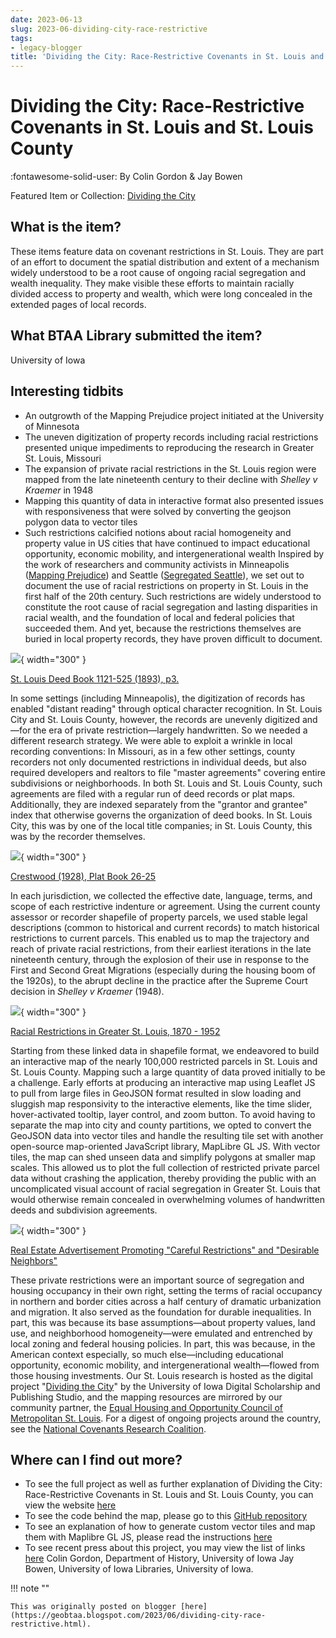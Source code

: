 ```yaml
---
date: 2023-06-13
slug: 2023-06-dividing-city-race-restrictive
tags:
- legacy-blogger
title: 'Dividing the City: Race-Restrictive Covenants in St. Louis and St. Louis County'
---
```


# Dividing the City: Race-Restrictive Covenants in St. Louis and St. Louis County

:fontawesome-solid-user: By Colin Gordon & Jay Bowen 

Featured Item or Collection: [Dividing the City][1] 

## What is the item?

These items feature data on covenant restrictions in St. Louis. They are part of an effort to document the spatial distribution and extent of a mechanism widely understood to be a root cause of ongoing racial segregation and wealth inequality. They make visible these efforts to maintain racially divided access to property and wealth, which were long concealed in the extended pages of local records. 

<!-- more -->

## What BTAA Library submitted the item?

University of Iowa 

## Interesting tidbits

* An outgrowth of the Mapping Prejudice project initiated at the University of Minnesota
 * The uneven digitization of property records including racial restrictions presented unique impediments to reproducing the research in Greater St. Louis, Missouri
 * The expansion of private racial restrictions in the St. Louis region were mapped from the late nineteenth century to their decline with _Shelley v Kraemer_ in 1948
 * Mapping this quantity of data in interactive format also presented issues with responsiveness that were solved by converting the geojson polygon data to vector tiles
 * Such restrictions calcified notions about racial homogeneity and property value in US cities that have continued to impact educational opportunity, economic mobility, and intergenerational wealth Inspired by the work of researchers and community activists in Minneapolis ([Mapping Prejudice][2]) and Seattle ([Segregated Seattle][3]), we set out to document the use of racial restrictions on property in St. Louis in the first half of the 20th century. Such restrictions are widely understood to constitute the root cause of racial segregation and lasting disparities in racial wealth, and the foundation of local and federal policies that succeeded them. And yet, because the restrictions themselves are buried in local property records, they have proven difficult to document. 

[![][image-1]][4]{ width="300" }

 [St. Louis Deed Book 1121-525 (1893), p3.][5] 
 
In some settings (including Minneapolis), the digitization of records has enabled "distant reading" through optical character recognition. In St. Louis City and St. Louis County, however, the records are unevenly digitized and—for the era of private restriction—largely handwritten. So we needed a different research strategy. We were able to exploit a wrinkle in local recording conventions: In Missouri, as in a few other settings, county recorders not only documented restrictions in individual deeds, but also required developers and realtors to file "master agreements" covering entire subdivisions or neighborhoods. In both St. Louis and St. Louis County, such agreements are filed with a regular run of deed records or plat maps. Additionally, they are indexed separately from the "grantor and grantee" index that otherwise governs the organization of deed books. In St. Louis City, this was by one of the local title companies; in St. Louis County, this was by the recorder themselves. 

[![][image-2]][6]{ width="300" }

 [Crestwood (1928), Plat Book 26-25][7] 
 
 In each jurisdiction, we collected the effective date, language, terms, and scope of each restrictive indenture or agreement. Using the current county assessor or recorder shapefile of property parcels, we used stable legal descriptions (common to historical and current records) to match historical restrictions to current parcels. This enabled us to map the trajectory and reach of private racial restrictions, from their earliest iterations in the late nineteenth century, through the explosion of their use in response to the First and Second Great Migrations (especially during the housing boom of the 1920s), to the abrupt decline in the practice after the Supreme Court decision in _Shelley v Kraemer_ (1948). 

[![][image-3]][8]{ width="300" }

 [Racial Restrictions in Greater St. Louis, 1870 - 1952][9] 
 
 Starting from these linked data in shapefile format, we endeavored to build an interactive map of the nearly 100,000 restricted parcels in St. Louis and St. Louis County. Mapping such a large quantity of data proved initially to be a challenge. Early efforts at producing an interactive map using Leaflet JS to pull from large files in GeoJSON format resulted in slow loading and sluggish map responsivity to the interactive elements, like the time slider, hover-activated tooltip, layer control, and zoom button. To avoid having to separate the map into city and county partitions, we opted to convert the GeoJSON data into vector tiles and handle the resulting tile set with another open-source map-oriented JavaScript library, MapLibre GL JS. With vector tiles, the map can shed unseen data and simplify polygons at smaller map scales. This allowed us to plot the full collection of restricted private parcel data without crashing the application, thereby providing the public with an uncomplicated visual account of racial segregation in Greater St. Louis that would otherwise remain concealed in overwhelming volumes of handwritten deeds and subdivision agreements. 

[![][image-4]][10]{ width="300" }

 [Real Estate Advertisement Promoting "Careful Restrictions" and "Desirable Neighbors"][11] 
 
These private restrictions were an important source of segregation and housing occupancy in their own right, setting the terms of racial occupancy in northern and border cities across a half century of dramatic urbanization and migration. It also served as the foundation for durable inequalities. In part, this was because its base assumptions—about property values, land use, and neighborhood homogeneity—were emulated and entrenched by local zoning and federal housing policies. In part, this was because, in the American context especially, so much else—including educational opportunity, economic mobility, and intergenerational wealth—flowed from those housing investments. Our St. Louis research is hosted as the digital project "[Dividing the City][12]" by the University of Iowa Digital Scholarship and Publishing Studio, and the mapping resources are mirrored by our community partner, the [Equal Housing and Opportunity Council of Metropolitan St. Louis][13]. For a digest of ongoing projects around the country, see the [National Covenants Research Coalition][14]. 

## Where can I find out more?

* To see the full project as well as further explanation of Dividing the City: Race-Restrictive Covenants in St. Louis and St. Louis County, you can view the website [here][15]
 * To see the code behind the map, please go to this [GitHub repository][16]
 * To see an explanation of how to generate custom vector tiles and map them with Maplibre GL JS, please read the instructions [here][17]
 * To see recent press about this project, you may view the list of links [here][18] Colin Gordon, Department of History, University of Iowa Jay Bowen, University of Iowa Libraries, University of Iowa.

!!! note ""
 
	This was originally posted on blogger [here](https://geobtaa.blogspot.com/2023/06/dividing-city-race-restrictive.html).


[1]:	https://geo.btaa.org/catalog/b492921b-eebf-442f-acb4-1dc6b0d21cc8
[2]:	https://mappingprejudice.umn.edu/ "https://mappingprejudice.umn.edu/"
[3]:	https://depts.washington.edu/civilr/segregated.htm "https://depts.washington.edu/civilr/segregated.htm"
[4]:	https://blogger.googleusercontent.com/img/a/AVvXsEgD_96fEJgtwFXCzyXmxDUDHQDzkzDQla01Y6MTQPmDNMncYhqVSwCXCd75wKJmhZsK80GwDJZJ52-s8886nYij4FLCbTLOSQDf9XSNeiO4CjcQpu0-JniYlF6Xn1GhRBQW0CKkHVi9xlhqsmYqpB6-B6vdRKUY3hfSG2nNk8Pus2hacXpSOiPxmofHjQ
[5]:	https://dsps.lib.uiowa.edu/thedividedcity/wp-content/uploads/sites/94/2022/05/1893c-Minerva-Ave-1024x768.jpg "https://dsps.lib.uiowa.edu/thedividedcity/wp-content/uploads/sites/94/2022/05/1893c-Minerva-Ave-1024x768.jpg"
[6]:	https://blogger.googleusercontent.com/img/a/AVvXsEhz2cy74SqlsXuU3fYAeAC-KJRUSsj56vAt0ck8MbrfJWfUQjtzUPJgVYVlQ7W79AckectkJPNBbs7dqEISwWuG4cRGedQk8-nqW-EPQY9ghyn_k7qkI84otY3h1VvgXWq7u1gFnp4Z7cLnO8_rkHLiVhvL2n6w3R-IC5ZXsqWH_2ttbP8wErZMI9MSmA
[7]:	https://dsps.lib.uiowa.edu/thedividedcity/wp-content/uploads/sites/94/2022/05/PB-26-25-Crestwood-2d-Add-scaled.jpg "https://dsps.lib.uiowa.edu/thedividedcity/wp-content/uploads/sites/94/2022/05/PB-26-25-Crestwood-2d-Add-scaled.jpg"
[8]:	https://blogger.googleusercontent.com/img/a/AVvXsEhjs-BFni8TqphYu4TBvsUV45qZpGXg1jYt6fUdUdNiRQEE4RlpTcd0FtiROX3dtTBNBrGHvv-9Sncz9u7FwPupr4bxlT4F9vTR_j2zTzBXgxIudXTRZlgZ2hWPIm7Q_UnIdCnsjZcY2mXDnjPhRKa3tZzBT2hjCkydbvhG86MuUFIFQ-sF_1Su8vxzHA
[9]:	https://dsps.lib.uiowa.edu/thedividedcity/map/ "https://dsps.lib.uiowa.edu/thedividedcity/map/"
[10]:	https://blogger.googleusercontent.com/img/a/AVvXsEjlnVy2bcHpEkGfBe1QTXXhy4c5fSMQUz0wbeHYzvd6IUSCfVzEbw5P94Zqr68iiQQ3r6jeAJp4DGdknSpifb-d1GOR67htJql8QgIATM2VgwLACNG5NRiIxPBX9Omedb05zDSq_ynMticP9hcp_UKXJwTnYIJpYBGgPgKNoCxVOZ-ZaF_XQCArZakLNQ
[11]:	https://dsps.lib.uiowa.edu/thedividedcity/wp-content/uploads/sites/94/2022/05/Hampton-Park-1910.jpg "https://dsps.lib.uiowa.edu/thedividedcity/wp-content/uploads/sites/94/2022/05/Hampton-Park-1910.jpg"
[12]:	https://dsps.lib.uiowa.edu/thedividedcity/ "https://dsps.lib.uiowa.edu/thedividedcity/"
[13]:	https://ehocstl.org/restrictive-covenants/ "https://ehocstl.org/restrictive-covenants/"
[14]:	https://www.nationalcovenantsresearchcoalition.com/ "https://www.nationalcovenantsresearchcoalition.com/"
[15]:	https://dsps.lib.uiowa.edu/thedividedcity/
[16]:	https://github.com/ui-libraries/greater-st-louis-covs
[17]:	https://github.com/jebowe3/maplibre-gl-js-demo
[18]:	https://dsps.lib.uiowa.edu/thedividedcity/press/

[image-1]:	https://blogger.googleusercontent.com/img/a/AVvXsEgD_96fEJgtwFXCzyXmxDUDHQDzkzDQla01Y6MTQPmDNMncYhqVSwCXCd75wKJmhZsK80GwDJZJ52-s8886nYij4FLCbTLOSQDf9XSNeiO4CjcQpu0-JniYlF6Xn1GhRBQW0CKkHVi9xlhqsmYqpB6-B6vdRKUY3hfSG2nNk8Pus2hacXpSOiPxmofHjQ=s320
[image-2]:	https://blogger.googleusercontent.com/img/a/AVvXsEhz2cy74SqlsXuU3fYAeAC-KJRUSsj56vAt0ck8MbrfJWfUQjtzUPJgVYVlQ7W79AckectkJPNBbs7dqEISwWuG4cRGedQk8-nqW-EPQY9ghyn_k7qkI84otY3h1VvgXWq7u1gFnp4Z7cLnO8_rkHLiVhvL2n6w3R-IC5ZXsqWH_2ttbP8wErZMI9MSmA=s320
[image-3]:	https://blogger.googleusercontent.com/img/a/AVvXsEhjs-BFni8TqphYu4TBvsUV45qZpGXg1jYt6fUdUdNiRQEE4RlpTcd0FtiROX3dtTBNBrGHvv-9Sncz9u7FwPupr4bxlT4F9vTR_j2zTzBXgxIudXTRZlgZ2hWPIm7Q_UnIdCnsjZcY2mXDnjPhRKa3tZzBT2hjCkydbvhG86MuUFIFQ-sF_1Su8vxzHA=s320
[image-4]:	https://blogger.googleusercontent.com/img/a/AVvXsEjlnVy2bcHpEkGfBe1QTXXhy4c5fSMQUz0wbeHYzvd6IUSCfVzEbw5P94Zqr68iiQQ3r6jeAJp4DGdknSpifb-d1GOR67htJql8QgIATM2VgwLACNG5NRiIxPBX9Omedb05zDSq_ynMticP9hcp_UKXJwTnYIJpYBGgPgKNoCxVOZ-ZaF_XQCArZakLNQ=s320